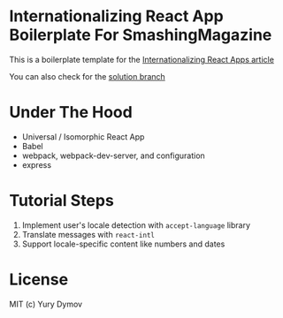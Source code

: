 # Internationalizing React App Boilerplate For SmashingMagazine
This is a boilerplate template for the [Internationalizing React Apps article](https://www.smashingmagazine.com/2017/01/internationalizing-react-apps/)

You can also check for the [solution branch](https://github.com/yury-dymov/smashing-react-i18n/tree/solution)

# Under The Hood

* Universal / Isomorphic React App
* Babel
* webpack, webpack-dev-server, and configuration
* express

# Tutorial Steps

1. Implement user's locale detection with `accept-language` library
2. Translate messages with `react-intl`
3. Support locale-specific content like numbers and dates

# License
MIT (c) Yury Dymov
